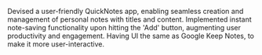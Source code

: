 Devised a user-friendly QuickNotes app, enabling seamless creation and management of personal notes with titles and content.
Implemented instant note-saving functionality upon hitting the 'Add' button, augmenting user productivity and engagement.
Having UI the same as Google Keep Notes, to make it more user-interactive.

